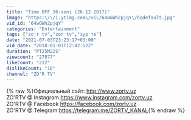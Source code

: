 ```yaml
---
title: "Time OFF 36-soni (26.12.2017)"
image: "https:\/\/i.ytimg.com\/vi\/64wGWh2pjqY\/hqdefault.jpg"
vid_id: "64wGWh2pjqY"
categories: "Entertainment"
tags: ["zo'r tv","zor tv","зур тв"]
date: "2021-07-03T23:23:17+03:00"
vid_date: "2018-01-01T12:42:12Z"
duration: "PT25M22S"
viewcount: "27977"
likeCount: "212"
dislikeCount: "16"
channel: "ZO'R TV"
---
```

{% raw %}Официальный сайт: <a rel="nofollow" target="blank" href="http://www.zortv.uz">http://www.zortv.uz</a><br />ZO'RTV @ Instagram <a rel="nofollow" target="blank" href="https://www.instagram.com/zortv.uz">https://www.instagram.com/zortv.uz</a><br />ZO'RTV @ Facebook <a rel="nofollow" target="blank" href="https://facebook.com/zortv.uz">https://facebook.com/zortv.uz</a><br />ZO'RTV @ Telegram <a rel="nofollow" target="blank" href="https://telegram.me/ZORTV_KANAL">https://telegram.me/ZORTV_KANAL</a>{% endraw %}

